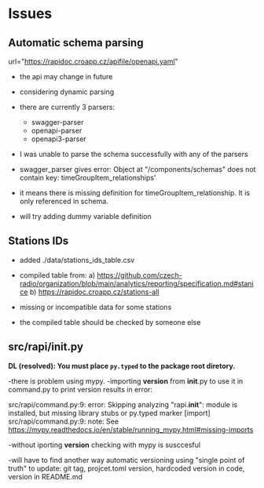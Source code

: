 # Issues

## Automatic schema parsing

url="<https://rapidoc.croapp.cz/apifile/openapi.yaml>"

- the api may change in future
- considering dynamic parsing
- there are currently 3 parsers:
  - swagger-parser
  - openapi-parser
  - openapi3-parser

- I was unable to parse the schema successfully with any of the parsers

- swagger_parser gives error:
Object at "/components/schemas" does not contain key: timeGroupItem_relationships'
- it means there is missing definition for timeGroupItem_relationship. It is only referenced in schema.
- will try adding dummy variable definition

## Stations IDs

- added ./data/stations_ids_table.csv
- compiled table from:
a) <https://github.com/czech-radio/organization/blob/main/analytics/reporting/specification.md#stanice>
b) <https://rapidoc.croapp.cz/stations-all>

- missing or incompatible data for some stations
- the compiled table should be checked by someone else

## src/rapi/__init__.py

**DL (resolved): You must place `py.typed` to the package root diretory.**

-there is problem using mypy.
-importing __version__ from __init__.py to use it in command.py to print version results in error:

src/rapi/command.py:9: error: Skipping analyzing "rapi.__init__": module is installed, but missing library stubs or py.typed marker  [import]
src/rapi/command.py:9: note: See <https://mypy.readthedocs.io/en/stable/running_mypy.html#missing-imports>

-without iporting __version__ checking with mypy is susccesful

-will have to find another way automatic versioning using "single point of truth" to update: git tag, projcet.toml version, hardcoded version in code, version in README.md
